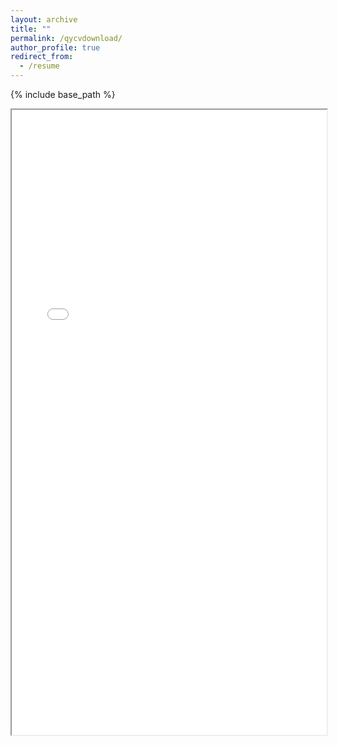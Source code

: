 ```yaml
---
layout: archive
title: ""
permalink: /qycvdownload/
author_profile: true
redirect_from:
  - /resume
---
```


{% include base_path %}
<html>
  <body>
    <iframe src="/files/YE, QIANYING-CV.pdf" width="100%" height="1000px">
      <p>This browser does not support PDFs. Please download the PDF to view it: <a href="/files/qycv.pdf">Download PDF</a>.</p>
    </iframe>
  </body>
</html>

